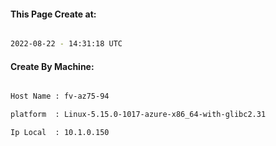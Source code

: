 
   
#### This Page Create at:

```bash

2022-08-22 - 14:31:18 UTC

```

#### Create By Machine:

```bash

Host Name : fv-az75-94

platform  : Linux-5.15.0-1017-azure-x86_64-with-glibc2.31

Ip Local  : 10.1.0.150

```

